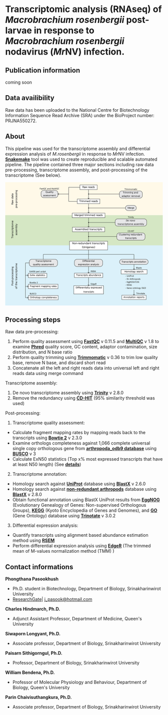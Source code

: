 # Transcriptomic analysis (RNAseq) of *Macrobrachium rosenbergii* post-larvae in response to *Macrobrachium rosenbergii* nodavirus (*Mr*NV) infection.

## Publication information
coming soon
## Data availibility
Raw data has been uploaded to the National Centre for Biotechnology Information Sequence Read Archive (SRA) under the  BioProject number: PRJNA550272.
## About
This pipeline was used for the transcriptome assembly and differential expression analysis of *M.rosenbergii* in response to *Mr*NV infection.  **[Snakemake](https://snakemake.readthedocs.io/en/stable/)** tool was used to create reproducible and scalable automated pipeline. The pipeline contained three major sections including raw data pre-processing, transcriptome assembly, and post-processing of the transcriptome (See below). 

![alt text](https://github.com/prawnseq/Mrosenbergii_MrNV_RNAseq/blob/master/AnalysisPipeline.png "analysis pipeline")

## Processing steps
Raw data pre-processing:
1. Perform quality assessment using **[FastQC](https://www.bioinformatics.babraham.ac.uk/projects/fastqc/)** v 0.11.5 and **[MultiQC](https://multiqc.info)** v 1.8 to examine **[Phred](https://en.wikipedia.org/wiki/Phred_quality_score)** quality score, GC content, adaptor contamination, size distribution, and N base ratio
2. Perform quality trimming using **[Trimmomatic](http://www.usadellab.org/cms/?page=trimmomatic)** v 0.36 to trim low quality base, remove N base, and discard short read
3. Concatenate all the left and right reads data into universal left and right reads data using merge command

Transcriptome assembly:
1. De novo transcriptome assembly using **[Trinity](https://github.com/trinityrnaseq/trinityrnaseq)** v 2.8.0
2. Remove the redundancy using **[CD-HIT](http://weizhongli-lab.org/cd-hit/)** (95% similarity threshold was used)

Post-processing:
1. Transcriptome quality assessment:
- Calculate fragment mapping rates by mapping reads back to the transcripts using **[Bowtie 2](http://bowtie-bio.sourceforge.net/bowtie2/index.shtml)** v 2.3.0 
- Examine orthologs completeness against 1,066 complete universal single copy orthologous gene from **[arthropoda_odb9 database](https://busco.ezlab.org/datasets/arthropoda_odb9.tar.gz)** using **[BUSCO](https://busco.ezlab.org)** v 3
- Calculate ExN50 statistics (Top x% most expressed transcripts that have at least N50 length) (See **[details](https://github.com/trinityrnaseq/trinityrnaseq/wiki/Transcriptome-Contig-Nx-and-ExN50-stats)**)
2. Transcriptome annotation:
- Homology search against **[UniProt](https://data.broadinstitute.org/Trinity/Trinotate_v3_RESOURCES/uniprot_sprot.pep.gz)** database using **[BlastX](https://blast.ncbi.nlm.nih.gov/Blast.cgi?CMD=Web&PAGE_TYPE=BlastDocs&DOC_TYPE=Download)** v 2.6.0
- Homology search against **[non-redundant arthropods](https://ftp.ncbi.nlm.nih.gov/blast/db/v5/nr_v5.*.tar.gz)** database using **[BlastX](https://blast.ncbi.nlm.nih.gov/Blast.cgi?CMD=Web&PAGE_TYPE=BlastDocs&DOC_TYPE=Download)** v 2.8.0
- Obtain functional annotation using BlastX UniProt results from **[EggNOG](http://eggnogdb.embl.de/#/app/home)** (Evolutionary Genealogy of Genes: Non-supervised Orthologous Groups), **[KEGG](https://www.kegg.jp)** (Kyoto Encyclopedia of Genes and Genomes), and **[GO](http://geneontology.org)** (Gene Ontology) database using **[Trinotate](https://github.com/Trinotate/Trinotate.github.io/wiki)** v 3.0.2 
3. Differential expression analysis:
- Quantify transcripts using alignment based abundance estimation method using **[RSEM](https://bmcbioinformatics.biomedcentral.com/articles/10.1186/1471-2105-12-323)**
- Perform differential expression analysis using **[EdgeR](https://bioconductor.org/packages/release/bioc/html/edgeR.html)** (The trimmed mean of M-values normalization method (TMM) )

## Contact informations
**Phongthana Pasookhush**
- Ph.D. student in Biotechnology, Department of Biology, Srinakharinwirot University
- [ResearchGate](https://www.researchgate.net/profile/Phongthana_Pasookhush2)| j_pasook@hotmail.com

**Charles Hindmarch, Ph.D.**
- Adjunct Assistant Professor, Department of Medicine, Queen's University

**Siwaporn Longyant, Ph.D.**
- Associate professor, Department of Biology, Srinakharinwirot University

**Paisarn Sithigorngul, Ph.D.**
- Professor, Department of Biology, Srinakharinwirot University

**William Bendena, Ph.D.**
- Professor of Molecular Physiology and Behaviour, Department of Biology, Queen's University

**Parin Chaivisuthangkura, Ph.D.**
- Associate professor, Department of Biology, Srinakharinwirot University
